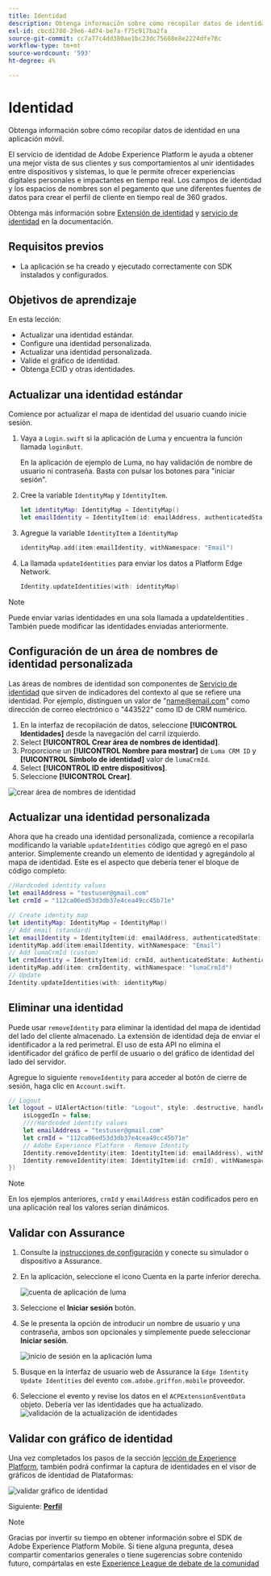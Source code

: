 ```yaml
---
title: Identidad
description: Obtenga información sobre cómo recopilar datos de identidad en una aplicación móvil.
exl-id: cbcd1708-29e6-4d74-be7a-f75c917ba2fa
source-git-commit: cc7a77c4dd380ae1bc23dc75608e8e2224dfe78c
workflow-type: tm+mt
source-wordcount: '593'
ht-degree: 4%

---
```


# Identidad

Obtenga información sobre cómo recopilar datos de identidad en una aplicación móvil.

El servicio de identidad de Adobe Experience Platform le ayuda a obtener una mejor vista de sus clientes y sus comportamientos al unir identidades entre dispositivos y sistemas, lo que le permite ofrecer experiencias digitales personales e impactantes en tiempo real. Los campos de identidad y los espacios de nombres son el pegamento que une diferentes fuentes de datos para crear el perfil de cliente en tiempo real de 360 grados.

Obtenga más información sobre [Extensión de identidad](https://aep-sdks.gitbook.io/docs/foundation-extensions/identity-for-edge-network) y [servicio de identidad](https://experienceleague.adobe.com/docs/experience-platform/identity/home.html?lang=es) en la documentación.

## Requisitos previos

* La aplicación se ha creado y ejecutado correctamente con SDK instalados y configurados.

## Objetivos de aprendizaje

En esta lección:

* Actualizar una identidad estándar.
* Configure una identidad personalizada.
* Actualizar una identidad personalizada.
* Valide el gráfico de identidad.
* Obtenga ECID y otras identidades.

## Actualizar una identidad estándar

Comience por actualizar el mapa de identidad del usuario cuando inicie sesión.

1. Vaya a `Login.swift` si la aplicación de Luma y encuentra la función llamada `loginButt`.

   En la aplicación de ejemplo de Luma, no hay validación de nombre de usuario ni contraseña. Basta con pulsar los botones para &quot;iniciar sesión&quot;.

1. Cree la variable `IdentityMap` y `IdentityItem`.

   ```swift
   let identityMap: IdentityMap = IdentityMap()
   let emailIdentity = IdentityItem(id: emailAddress, authenticatedState: AuthenticatedState.authenticated)
   ```

1. Agregue la variable `IdentityItem` a `IdentityMap`

   ```swift
   identityMap.add(item:emailIdentity, withNamespace: "Email")
   ```

1. La llamada `updateIdentities` para enviar los datos a Platform Edge Network.

   ```swift
   Identity.updateIdentities(with: identityMap)
   ```

>[!NOTE]
>
>Puede enviar varias identidades en una sola llamada a updateIdentities . También puede modificar las identidades enviadas anteriormente.


## Configuración de un área de nombres de identidad personalizada

Las áreas de nombres de identidad son componentes de [Servicio de identidad](https://experienceleague.adobe.com/docs/experience-platform/identity/home.html?lang=en) que sirven de indicadores del contexto al que se refiere una identidad. Por ejemplo, distinguen un valor de &quot;name@email.com&quot; como dirección de correo electrónico o &quot;443522&quot; como ID de CRM numérico.

1. En la interfaz de recopilación de datos, seleccione **[!UICONTROL Identidades]** desde la navegación del carril izquierdo.
1. Select **[!UICONTROL Crear área de nombres de identidad]**.
1. Proporcione un **[!UICONTROL Nombre para mostrar]** de `Luma CRM ID` y **[!UICONTROL Símbolo de identidad]** valor de `lumaCrmId`.
1. Select **[!UICONTROL ID entre dispositivos]**.
1. Seleccione **[!UICONTROL Crear]**.

![crear área de nombres de identidad](assets/mobile-identity-create.png)

## Actualizar una identidad personalizada

Ahora que ha creado una identidad personalizada, comience a recopilarla modificando la variable `updateIdentities` código que agregó en el paso anterior. Simplemente creando un elemento de identidad y agregándolo al mapa de identidad. Este es el aspecto que debería tener el bloque de código completo:

```swift
//Hardcoded identity values
let emailAddress = "testuser@gmail.com"
let crmId = "112ca06ed53d3db37e4cea49cc45b71e"

// Create identity map
let identityMap: IdentityMap = IdentityMap()
// Add email (standard)
let emailIdentity = IdentityItem(id: emailAddress, authenticatedState: AuthenticatedState.authenticated)
identityMap.add(item:emailIdentity, withNamespace: "Email")
// Add lumaCrmId (custom)
let crmIdentity = IdentityItem(id: crmId, authenticatedState: AuthenticatedState.authenticated)
identityMap.add(item: crmIdentity, withNamespace: "lumaCrmId")
// Update
Identity.updateIdentities(with: identityMap)
```

## Eliminar una identidad

Puede usar `removeIdentity` para eliminar la identidad del mapa de identidad del lado del cliente almacenado. La extensión de identidad deja de enviar el identificador a la red perimetral. El uso de esta API no elimina el identificador del gráfico de perfil de usuario o del gráfico de identidad del lado del servidor.

Agregue lo siguiente `removeIdentity` para acceder al botón de cierre de sesión, haga clic en `Account.swift`.

```swift
// Logout
let logout = UIAlertAction(title: "Logout", style: .destructive, handler: { (action) -> Void in
    isLoggedIn = false;
    ////Hardcoded identity values
    let emailAddress = "testuser@gmail.com"
    let crmId = "112ca06ed53d3db37e4cea49cc45b71e"
    // Adobe Experience Platform - Remove Identity
    Identity.removeIdentity(item: IdentityItem(id: emailAddress), withNamespace: "Email")
    Identity.removeIdentity(item: IdentityItem(id: crmId), withNamespace: "lumaCrmId")
})
```

>[!NOTE]
>En los ejemplos anteriores, `crmId` y `emailAddress` están codificados pero en una aplicación real los valores serían dinámicos.

## Validar con Assurance

1. Consulte la [instrucciones de configuración](assurance.md) y conecte su simulador o dispositivo a Assurance.
1. En la aplicación, seleccione el icono Cuenta en la parte inferior derecha.

   ![cuenta de aplicación de luma](assets/mobile-identity-login.png)
1. Seleccione el **Iniciar sesión** botón.
1. Se le presenta la opción de introducir un nombre de usuario y una contraseña, ambos son opcionales y simplemente puede seleccionar **Iniciar sesión**.

   ![inicio de sesión en la aplicación luma](assets/mobile-identity-login-final.png)
1. Busque en la interfaz de usuario web de Assurance la `Edge Identity Update Identities` del evento `com.adobe.griffon.mobile` proveedor.
1. Seleccione el evento y revise los datos en el `ACPExtensionEventData` objeto. Debería ver las identidades que ha actualizado.
   ![validación de la actualización de identidades](assets/mobile-identity-validate-assurance.png)

## Validar con gráfico de identidad

Una vez completados los pasos de la sección [lección de Experience Platform](platform.md), también podrá confirmar la captura de identidades en el visor de gráficos de identidad de Plataformas:

![validar gráfico de identidad](assets/mobile-identity-validate.png)


Siguiente: **[Perfil](profile.md)**

>[!NOTE]
>
>Gracias por invertir su tiempo en obtener información sobre el SDK de Adobe Experience Platform Mobile. Si tiene alguna pregunta, desea compartir comentarios generales o tiene sugerencias sobre contenido futuro, compártalas en este [Experience League de debate de la comunidad](https://experienceleaguecommunities.adobe.com/t5/adobe-experience-platform-launch/tutorial-discussion-implement-adobe-experience-cloud-in-mobile/td-p/443796)